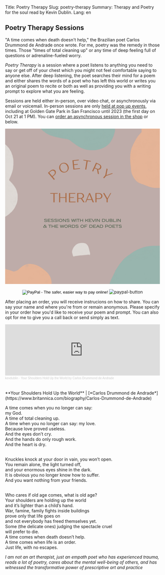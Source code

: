 Title: Poetry Therapy
Slug: poetry-therapy
Summary: Therapy and Poetry for the soul read by Kevin Dublin.
Lang: en

## Poetry Therapy Sessions

"A time comes when death doesn't help," the Brazilian poet Carlos Drummond de Andrade once wrote. For me, poetry was the remedy in those times. Those "times of total cleaning up" or any time of deep feeling full of questions or adrenaline-fueled worry. 

*Poetry Therapy* is a session where a poet listens to anything you need to say or get off of your chest which you might not feel comfortable saying to anyone else. After deep listening, the poet searches their mind for a poem and either shares the words of a poet who has left this world or writes you an original poem to recite or both as well as providing you with a writing prompt to explore what you are feeling.

Sessions are held either in-person, over video chat, or asynchronously via email or voicemail. In-person sessions are only [held at pop up events](../pages/events.html), including at Golden Gate Park in San Francisco until 2023 (the first day on Oct 21 at 1 PM). You can [order an asynchronous session in the shop](https://kevindublin.com/pages/shop.html) or below.

![graphics for Poetry Therapy](../images/poetry-therapy.png)

<center>
	<form target="paypal" action="https://www.paypal.com/cgi-bin/webscr" method="post">
		<input type="hidden" name="cmd" value="_s-xclick">
		<input type="hidden" name="hosted_button_id" value="Q9VX256MWLDVG">
		<input type="image" src="https://www.paypalobjects.com/en_US/i/btn/btn_cart_SM.gif" border="0" name="submit" alt="PayPal - The safer, easier way to pay online!">
		<img alt="paypal-button" border="0" src="https://www.paypalobjects.com/en_US/i/scr/pixel.gif" width="1" height="1">
	</form>
</center>

After placing an order, you will receive instrucions on how to share. You can say your name and where you're from or remain anonymous. Please specify in your order how you'd like to receive your poem and prompt. You can also opt for me to give you a call back or send simply as text.

<iframe width="100%" height="166" scrolling="no" frameborder="no" allow="autoplay" src="https://w.soundcloud.com/player/?url=https%3A//api.soundcloud.com/tracks/1362176284&color=%23ff5500&auto_play=false&hide_related=false&show_comments=true&show_user=true&show_reposts=false&show_teaser=true"></iframe><div style="font-size: 10px; color: #cccccc;line-break: anywhere;word-break: normal;overflow: hidden;white-space: nowrap;text-overflow: ellipsis; font-family: Interstate,Lucida Grande,Lucida Sans Unicode,Lucida Sans,Garuda,Verdana,Tahoma,sans-serif;font-weight: 100;"><a href="https://soundcloud.com/kevdublin" title="kevdublin" target="_blank" style="color: #cccccc; text-decoration: none;">kevdublin</a> · <a href="https://soundcloud.com/kevdublin/your-shoulders-hold-up-the-world-by-carlos-drummond-de-andrade" title="Your Shoulders Hold Up the World by Carlos Drummond de Andrade" target="_blank" style="color: #cccccc; text-decoration: none;">Your Shoulders Hold Up the World by Carlos Drummond de Andrade</a></div>
<br/><br/>
**Your Shoulders Hold Up the World** | [*Carlos Drummond de Andrade*](https://www.britannica.com/biography/Carlos-Drummond-de-Andrade)

A time comes when you no longer can say: <br/>
     my God.<br/>
A time of total cleaning up.<br/>
A time when you no longer can say: my love.<br/>
Because love proved useless.<br/>
And the eyes don’t cry.<br/>
And the hands do only rough work.<br/>
And the heart is dry.<br/><br/>

Knuckles knock at your door in vain, you won’t open.<br/>
You remain alone, the light turned off,<br/>
and your enormous eyes shine in the dark.<br/>
It is obvious you no longer know how to suffer.<br/>
And you want nothing from your friends.<br/><br/>

Who cares if old age comes, what is old age?<br/>
Your shoulders are holding up the world<br/>
and it’s lighter than a child’s hand.<br/>
War, famine, family fights inside buildings<br/>
prove only that life goes on<br/>
and not everybody has freed themselves yet.<br/>
Some (the delicate ones) judging the spectacle cruel<br/>
will prefer to die.<br/>
A time comes when death doesn’t help.<br/>
A time comes when life is an order.<br/>
Just life, with no escapes.

*I am not an art therapist, just an empath poet who has experienced trauma, reads a lot of poetry, cares about the mental well-being of others, and has witnessed the transformative power of prescriptive art and practice*

